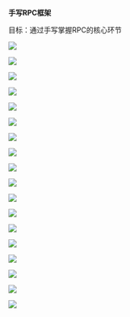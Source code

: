 **手写RPC框架**



目标：通过手写掌握RPC的核心环节



![](从使用者角度开始.png)



![](设计客户端.png)



![](设计客户端思考1.png)



![](设计客户端思考2.png)



![](设计客户端-发现者.png)



![](设计客户端-协议层1.png)



![](设计客户端-协议层2.png)



![](设计客户端-协议层3.png)



![](设计客户端-网络层.png)



![](客户端完整类图.png)



![](实现客户端.png)



![](设计服务端1.png)



![](设计服务端-思考.png)



![](设计服务端2.png)



![](设计服务端3.png)



![](服务端类图.png)



![](实现服务端.png)

 

![](扩展.png)

